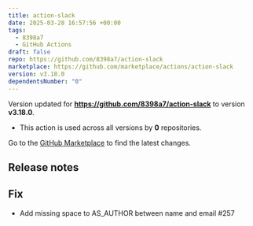 ```yaml
---
title: action-slack
date: 2025-03-28 16:57:56 +00:00
tags:
  - 8398a7
  - GitHub Actions
draft: false
repo: https://github.com/8398a7/action-slack
marketplace: https://github.com/marketplace/actions/action-slack
version: v3.18.0
dependentsNumber: "0"
---
```



Version updated for **https://github.com/8398a7/action-slack** to version **v3.18.0**.
- This action is used across all versions by **0** repositories.

Go to the [GitHub Marketplace](https://github.com/marketplace/actions/action-slack) to find the latest changes.

## Release notes

## Fix

- Add missing space to AS_AUTHOR between name and email #257
